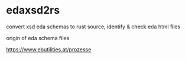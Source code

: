 # edaxsd2rs
convert xsd eda schemas to rust source, identify &amp; check eda html files



origin of eda schema files

https://www.ebutilities.at/prozesse
